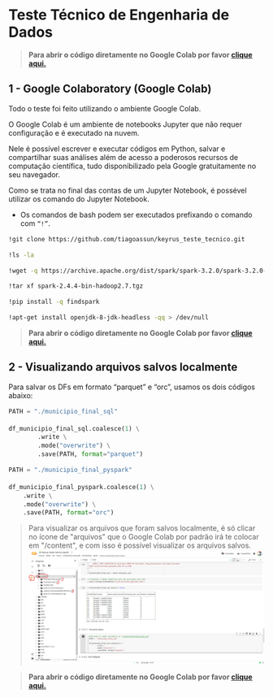 # Teste Técnico de Engenharia de Dados

> **Para abrir o código diretamente no Google Colab por favor [clique aqui.](https://colab.research.google.com/drive/1iBnnlAClXzsmKvoeLDMeVwX8AY-DgW7r?usp=sharing)**

## 1 - Google Colaboratory (Google Colab)
Todo o teste foi feito utilizando o ambiente Google Colab. 

O Google Colab é um ambiente de notebooks Jupyter que não requer configuração e é executado na nuvem. 

Nele é possível escrever e executar códigos em Python, salvar e compartilhar suas análises além de acesso a poderosos recursos de computação científica, tudo disponibilizado pela Google gratuitamente no seu navegador.

Como se trata no final das contas de um Jupyter Notebook, é possével utilizar os comando do Jupyter Notebook.

* Os comandos de bash podem ser executados prefixando o comando com ```“!”```.

```bash
!git clone https://github.com/tiagoassun/keyrus_teste_tecnico.git
```

~~~bash
!ls -la
~~~

~~~bash
!wget -q https://archive.apache.org/dist/spark/spark-3.2.0/spark-3.2.0-bin-hadoop3.2.tgz
~~~

~~~bash
!tar xf spark-2.4.4-bin-hadoop2.7.tgz
~~~

~~~bash
!pip install -q findspark
~~~

~~~bash
!apt-get install openjdk-8-jdk-headless -qq > /dev/null
~~~


> **Para abrir o código diretamente no Google Colab por favor [clique aqui.](https://colab.research.google.com/drive/1iBnnlAClXzsmKvoeLDMeVwX8AY-DgW7r?usp=sharing)**



## 2 - Visualizando arquivos salvos localmente

Para salvar os DFs em formato “parquet” e “orc”, usamos os dois códigos abaixo:

~~~python
PATH = "./municipio_final_sql"

df_municipio_final_sql.coalesce(1) \
        .write \
        .mode("overwrite") \
        .save(PATH, format="parquet")
~~~

~~~python
PATH = "./municipio_final_pyspark"

df_municipio_final_pyspark.coalesce(1) \
    .write \
    .mode("overwrite") \
    .save(PATH, format="orc")
~~~

> Para visualizar os arquivos que foram salvos localmente, é só clicar no ícone de "arquivos" que o Google Colab por padrão irá te colocar em "/content", e com isso é possível visualizar os arquivos salvos.
![1](https://raw.githubusercontent.com/tiagoassun/keyrus_teste_tecnico/main/img-readme/1.png)



> **Para abrir o código diretamente no Google Colab por favor [clique aqui.](https://colab.research.google.com/drive/1iBnnlAClXzsmKvoeLDMeVwX8AY-DgW7r?usp=sharing)**
